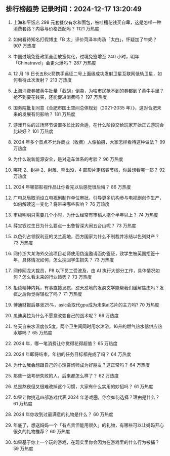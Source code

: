 
## 排行榜趋势 记录时间：2024-12-17 13:20:49
  
  1. 上海和平饭店 298 元套餐仅有水和面包，被吐槽花钱买自卑，这是怎样一种消费套路？内容与价格匹配吗？ 1121 万热度
    
  2. 如何看待知名打假博主「B 太」评价菏泽羊肉汤「太白」，怀疑加了牛奶？ 907 万热度
    
  3. 中国过境免签政策全面放宽优化，过境免签增至 240 小时，明年「Chinatravel」会更火爆吗？ 287 万热度
    
  4. 12 月 16 日长五B火箭携手远征二号上面级成功发射卫星互联网低轨卫星，如何看待此次发射？ 213 万热度
    
  5. 上海消费券被黄牛批量「截胡」倒卖，为啥市民抢不到的券都到了黄牛手里？抢不到要花钱买，还能促进消费吗？ 197 万热度
    
  6. 国务院批复同意《合肥市国土空间总体规划（2021-2035 年）》，这对合肥未来的发展有何影响？ 181 万热度
    
  7. 游戏开头的过场环节设置多长比较合适，在什么阶段交给玩家开始正式游玩会比较好？ 101 万热度
    
  8. 2024 年多个景点不允许商业（收费）人像拍摄，大家怎样看待这种做法？ 99 万热度
    
  9. 为什么说新能源安全，是对造车体系的考验？ 96 万热度
    
  10. 哪吒 2、封神 2、射雕、熊出没，4 部影片定档春节档，你最想看哪一部？ 92 万热度
    
  11. 2024 年哪部影视作品让你看完以后感觉很后悔？ 86 万热度
    
  12. 广电总局取消设立电视剧制作单位审批，引导更多机构参与电视剧创作生产，如何解读这一变化？将带来哪些影响？ 76 万热度
    
  13. 审稿明明只需要几个小时，为什么经常有审稿人拖个半年以上？ 74 万热度
    
  14. 薛宝钗过生日为什么要点一出鲁智深大闹五台山呢？ 73 万热度
    
  15. 以色列占领叙利亚的戈兰高地，西方国家为什么不制裁并冻结以色列财产？ 73 万热度
    
  16. 网传浙大某海外交流项目老师使用伪造邀请函办签证，致学生被英国拒签十年，具体情况如何，怎么挽回学生损失？ 73 万热度
    
  17. 网传网龙大裁员，P8 以下员工受波及，由 AI 执行大部分工作，具体情况如何？怎么看未来的行业趋势？ 73 万热度
    
  18. 拒绝精神内耗，有事直接发疯，怼天怼地的发疯文学能帮我们缓解焦虑吗？发疯之后你觉得轻松了吗？ 71 万热度
    
  19. 博通财报后暴涨25%，asic会取代gpu成为未来ai芯片的主力吗? 70 万热度
    
  20. 瓜迪奥拉为什么不愿意改变自己的战术呢？ 66 万热度
    
  21. 冬天自来水温度仅5度，两个卫生间同时用水沐浴，16升的燃气热水器供应热水够吗？ 65 万热度
    
  22. 2024 年，哪一笔消费让你觉得花得超值？ 65 万热度
    
  23. 2024 年即将结束，年初的任务目标都完成了吗？ 64 万热度
    
  24. 为什么我会想跟自己的心理咨询师成为好朋友？这正常吗？ 64 万热度
    
  25. 那些一战考研失败的人，后来都怎么样了？ 62 万热度
    
  26. 总是熬夜但又很难改掉这个习惯，大家有什么实用的妙招吗？ 61 万热度
    
  27. 如果让你挑选四部游戏代表 2024 年游戏圈，你会如何选择？理由是什么？ 61 万热度
    
  28. 2024 年你收到过最满意的礼物是什么？ 60 万热度
    
  29. 年底了，想送妈妈一个「有点贵但能用很久」的礼物，有哪些可以让妈妈开心很久的礼物推荐？ 60 万热度
    
  30. 如果基于你上一个玩的游戏，在现实里你会因为在游戏里的什么行为被捕？ 59 万热度
    